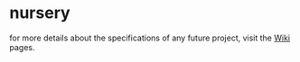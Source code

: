 # nursery

for more details about the specifications of any future project, visit the [Wiki](https://github.com/clay-one/nursery/wiki) pages.
